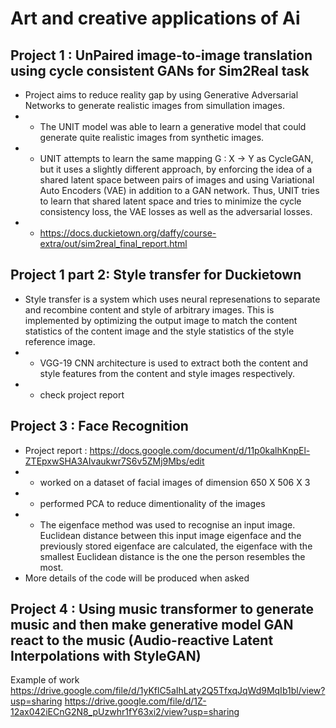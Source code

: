 # Art and creative applications of Ai 


## Project 1 : UnPaired image-to-image translation using cycle consistent GANs for Sim2Real task 

- Project aims to reduce reality gap by using Generative Adversarial Networks to generate realistic images from simullation images. 
- - The UNIT model was able to learn a generative model that could generate quite realistic images from synthetic images.
- - UNIT attempts to learn the same mapping G : X -> Y as CycleGAN, but it uses a slightly different approach, by enforcing the idea of a shared latent space between pairs of images and using Variational Auto Encoders (VAE) in addition to a GAN network. Thus, UNIT tries to learn that shared latent space and tries to minimize the cycle consistency loss, the VAE losses as well as the adversarial losses.
- - https://docs.duckietown.org/daffy/course-extra/out/sim2real_final_report.html


## Project 1 part 2: Style transfer for Duckietown

- Style transfer is a system which uses neural represenations to separate and recombine content and style of arbitrary images. This is implemented by optimizing the output image to match the content statistics of the content image and the style statistics of the style reference image.
- - VGG-19 CNN architecture is used to extract both the content and style features from the content and style images respectively.
- - check project report

## Project 3 : Face Recognition

- Project report : https://docs.google.com/document/d/11p0kalhKnpEl-ZTEpxwSHA3AIvaukwr7S6v5ZMj9Mbs/edit
- - worked on a dataset of facial images of dimension 650 X 506 X 3
- - performed PCA to reduce dimentionality of the images
- - The eigenface method was used to  recognise an input image. Euclidean distance between this input image eigenface and the previously stored eigenface are calculated, the eigenface with the smallest Euclidean distance is the one the  person resembles the most. 
- More details of the code will be produced when asked

## Project 4 : Using music transformer to generate music and then make generative model GAN react to the music (Audio-reactive Latent Interpolations with StyleGAN)
Example of work
https://drive.google.com/file/d/1yKflC5aIhLaty2Q5TfxqJqWd9MqIb1bl/view?usp=sharing
https://drive.google.com/file/d/1Z-12ax042iECnG2N8_pUzwhr1fY63xi2/view?usp=sharing
